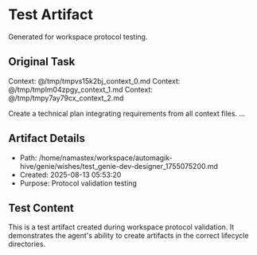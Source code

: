 # Test Artifact

Generated for workspace protocol testing.

## Original Task

Context: @/tmp/tmpvs15k2bj_context_0.md
Context: @/tmp/tmplm04zpgy_context_1.md
Context: @/tmp/tmpy7ay79cx_context_2.md

Create a technical plan integrating requirements from all context files.
...

## Artifact Details
- Path: /home/namastex/workspace/automagik-hive/genie/wishes/test_genie-dev-designer_1755075200.md
- Created: 2025-08-13 05:53:20
- Purpose: Protocol validation testing

## Test Content
This is a test artifact created during workspace protocol validation.
It demonstrates the agent's ability to create artifacts in the correct
lifecycle directories.
